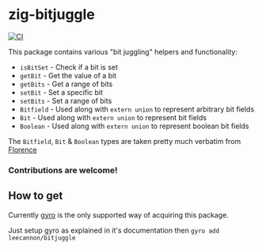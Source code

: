 # zig-bitjuggle

[![CI](https://github.com/leecannon/zig-bitjuggle/actions/workflows/main.yml/badge.svg?branch=master)](https://github.com/leecannon/zig-bitjuggle/actions/workflows/main.yml)

This package contains various "bit juggling" helpers and functionality:
 - `isBitSet` - Check if a bit is set
 - `getBit` - Get the value of a bit
 - `getBits` - Get a range of bits
 - `setBit` - Set a specific bit
 - `setBits` - Set a range of bits
 - `Bitfield` - Used along with `extern union` to represent arbitrary bit fields
 - `Bit` - Used along with `extern union` to represent bit fields
 - `Boolean` - Used along with `extern union` to represent boolean bit fields
 
The `Bitfield`, `Bit` & `Boolean` types are taken pretty much verbatim from [Florence](https://github.com/FlorenceOS/Florence/blob/master/lib/util/bitfields.zig)
 
### Contributions are welcome!

## How to get

Currently [gyro](https://github.com/mattnite/gyro) is the only supported way of acquiring this package.

Just setup gyro as explained in it's documentation then `gyro add leecannon/bitjuggle`
